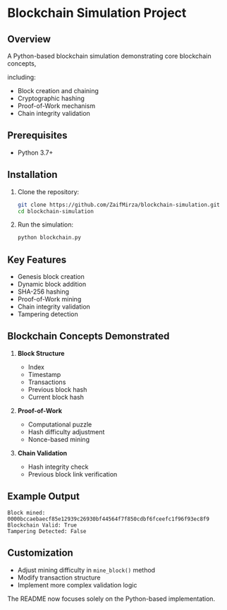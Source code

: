 # Blockchain Simulation Project

## Overview
A Python-based blockchain simulation demonstrating core blockchain concepts, 

including:
- Block creation and chaining
- Cryptographic hashing
- Proof-of-Work mechanism
- Chain integrity validation

## Prerequisites
- Python 3.7+

## Installation
1. Clone the repository:
   ```bash
   git clone https://github.com/ZaifMirza/blockchain-simulation.git
   cd blockchain-simulation
   ```

2. Run the simulation:
   ```bash
   python blockchain.py
   ```

## Key Features
- Genesis block creation
- Dynamic block addition
- SHA-256 hashing
- Proof-of-Work mining
- Chain integrity validation
- Tampering detection

## Blockchain Concepts Demonstrated
1. **Block Structure**
   - Index
   - Timestamp
   - Transactions
   - Previous block hash
   - Current block hash

2. **Proof-of-Work**
   - Computational puzzle
   - Hash difficulty adjustment
   - Nonce-based mining

3. **Chain Validation**
   - Hash integrity check
   - Previous block link verification

## Example Output
```
Block mined: 0000bccaebaecf85e12939c26930bf44564f7f850cdbf6fceefc1f96f93ec8f9
Blockchain Valid: True
Tampering Detected: False
```

## Customization
- Adjust mining difficulty in `mine_block()` method
- Modify transaction structure
- Implement more complex validation logic


The README now focuses solely on the Python-based implementation.
